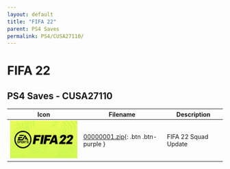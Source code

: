 ```yaml
---
layout: default
title: "FIFA 22"
parent: PS4 Saves
permalink: PS4/CUSA27110/
---
```

# FIFA 22

## PS4 Saves - CUSA27110

| Icon | Filename | Description |
|------|----------|-------------|
| ![FIFA 22](icon0.png) | [00000001.zip](00000001.zip){: .btn .btn-purple } | FIFA 22 Squad Update |
